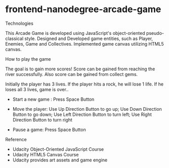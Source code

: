 frontend-nanodegree-arcade-game
===============================

Technologies

This Arcade Game is developed using JavaScript's object-oriented pseudo-classical style. Designed and Developed game entities, such as Player, Enemies, Game and Collectives. Implemented game canvas utilizing HTML5 canvas. 



How to play the game

The goal is to gain more scores! Score can be gained from reaching the river successfully. Also score can be gained from collect gems.

Initially the player has 3 lives. If the player hits a rock, he will lose 1 life. If he loses all 3 lives, game is over..

- Start a new game : Press Space Button

- Move the player:  Use Up Direction Button to go up; Use Down Direction Button to go down; Use Left Direction Button to turn left; Use Right Direction Button to turn right

- Pause a game: Press Space Button

 
 
Reference
- Udacity Object-Oriented JavaScript Course
- Udacity HTML5 Canvas Course
- Udacity provides art assets and game engine

